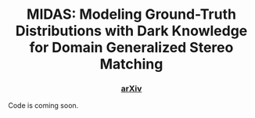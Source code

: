 <div align="center">
  
# MIDAS: Modeling Ground-Truth Distributions with Dark Knowledge for Domain Generalized Stereo Matching
</div>

<h3 align="center">
  <a href="https://arxiv.org/abs/2503.04376">arXiv</a>
</h3>

Code is coming soon.


